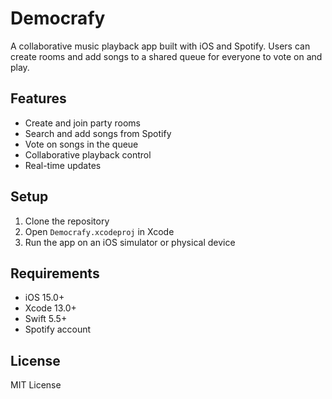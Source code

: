 # Democrafy

A collaborative music playback app built with iOS and Spotify. Users can create rooms and add songs to a shared queue for everyone to vote on and play.

## Features

- Create and join party rooms
- Search and add songs from Spotify
- Vote on songs in the queue
- Collaborative playback control
- Real-time updates

## Setup

1. Clone the repository
2. Open `Democrafy.xcodeproj` in Xcode
3. Run the app on an iOS simulator or physical device

## Requirements

- iOS 15.0+
- Xcode 13.0+
- Swift 5.5+
- Spotify account

## License

MIT License
